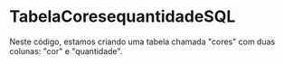 # TabelaCoresequantidadeSQL
Neste código, estamos criando uma tabela chamada "cores" com duas colunas: "cor" e "quantidade".
